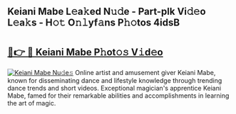 ## Keiani Mabe L𝚎a𝚔ed N𝚞𝚍e - Part-plk Vi𝚍𝚎o L𝚎a𝚔s - H𝚘𝚝 O𝚗𝚕yf𝚊ns P𝚑𝚘tos 4idsB

# <h2><a href="http://kfej2t.oniu.top/?m=Keiani+Mabe">🔗👉 🔴 Keiani Mabe P𝚑ot𝚘𝚜 V𝚒d𝚎o</a></h2>

[![Keiani Mabe Nu𝚍e𝚜](https://i.imgur.com/0qMVB7G.gif)](http://kfej2t.oniu.top/?m=Keiani+Mabe)
Online artist and amusement giver Keiani Mabe, known for disseminating dance and lifestyle knowledge through trending dance trends and short videos. Exceptional magician's apprentice Keiani Mabe, famed for their remarkable abilities and accomplishments in learning the art of magic.  
